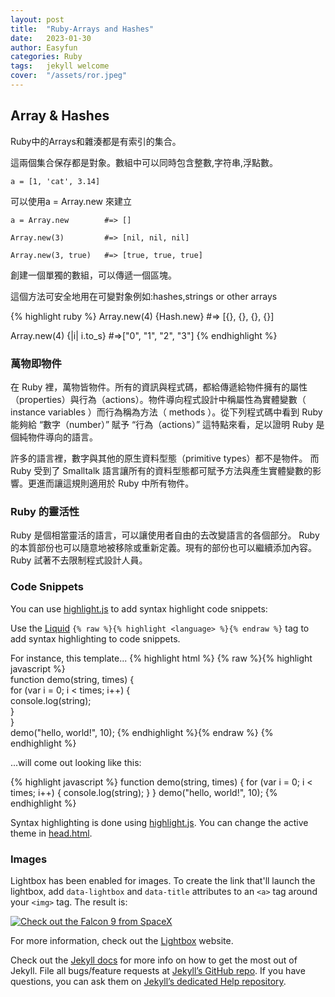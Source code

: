 ```yaml
---
layout: post
title:  "Ruby-Arrays and Hashes"
date:   2023-01-30
author: Easyfun
categories: Ruby
tags:	jekyll welcome
cover:  "/assets/ror.jpeg"
---
```



## Array & Hashes

Ruby中的Arrays和雜湊都是有索引的集合。

這兩個集合保存都是對象。數組中可以同時包含整數,字符串,浮點數。

    a = [1, 'cat', 3.14]

可以使用a = Array.new 來建立

    a = Array.new        #=> []

    Array.new(3)         #=> [nil, nil, nil]

    Array.new(3, true)   #=> [true, true, true]

創建一個單獨的數組，可以傳遞一個區塊。

這個方法可安全地用在可變對象例如:hashes,strings or other arrays

{% highlight ruby %}
Array.new(4) {Hash.new}    #=> [{}, {}, {}, {}]

Array.new(4) {|i| i.to_s}  #=>["0", "1", "2", "3"]
{% endhighlight %}

### 萬物即物件

在 Ruby 裡，萬物皆物件。所有的資訊與程式碼，都給傳遞給物件擁有的屬性（properties）與行為（actions）。物件導向程式設計中稱屬性為實體變數（ instance variables ）而行為稱為方法（ methods ）。從下列程式碼中看到 Ruby 能夠給 “數字（number）” 賦予 “行為（actions）” 這特點來看，足以證明 Ruby 是個純物件導向的語言。


許多的語言裡，數字與其他的原生資料型態（primitive types）都不是物件。 而 Ruby 受到了 Smalltalk 語言讓所有的資料型態都可賦予方法與產生實體變數的影響。更進而讓這規則適用於 Ruby 中所有物件。

### Ruby 的靈活性

<!-- {% highlight ruby %}  -->
  Ruby 是個相當靈活的語言，可以讓使用者自由的去改變語言的各個部分。 Ruby 的本質部份也可以隨意地被移除或重新定義。現有的部份也可以繼續添加內容。Ruby 試著不去限制程式設計人員。
<!-- {% endhighlight %} -->

### Code Snippets

You can use [highlight.js][highlight] to add syntax highlight code snippets:

Use the [Liquid][liquid] `{% raw %}{% highlight <language> %}{% endraw %}` tag to add syntax highlighting to code snippets.

For instance, this template...
{% highlight html %}
{% raw %}{% highlight javascript %}    
function demo(string, times) {    
  for (var i = 0; i < times; i++) {    
    console.log(string);    
  }    
}    
demo("hello, world!", 10);
{% endhighlight %}{% endraw %}
{% endhighlight %}

...will come out looking like this:

{% highlight javascript %}
function demo(string, times) {
  for (var i = 0; i < times; i++) {
    console.log(string);
  }
}
demo("hello, world!", 10);
{% endhighlight %}

Syntax highlighting is done using [highlight.js][highlight]. You can change the active theme in [head.html](https://github.com/bencentra/centrarium/blob/2dcd73d09e104c3798202b0e14c1db9fa6e77bc7/_includes/head.html#L15).

### Images

Lightbox has been enabled for images. To create the link that'll launch the lightbox, add <code>data-lightbox</code> and <code>data-title</code> attributes to an <code>&lt;a&gt;</code> tag around your <code>&lt;img&gt;</code> tag. The result is:

<a href="//bencentra.com/assets/images/falcon9_large.jpg" data-lightbox="falcon9-large" data-title="Check out the Falcon 9 from SpaceX">
  <img src="//bencentra.com/assets/images/falcon9_small.jpg" title="Check out the Falcon 9 from SpaceX">
</a>

For more information, check out the [Lightbox][lightbox] website.

Check out the [Jekyll docs][jekyll] for more info on how to get the most out of Jekyll. File all bugs/feature requests at [Jekyll’s GitHub repo][jekyll-gh]. If you have questions, you can ask them on [Jekyll’s dedicated Help repository][jekyll-help].

[jekyll]:      http://jekyllrb.com
[jekyll-gh]:   https://github.com/jekyll/jekyll
[jekyll-help]: https://github.com/jekyll/jekyll-help
[highlight]:   https://highlightjs.org/
[lightbox]:    http://lokeshdhakar.com/projects/lightbox2/
[jekyll-archive]: https://github.com/jekyll/jekyll-archives
[liquid]: https://github.com/Shopify/liquid/wiki/Liquid-for-Designers
